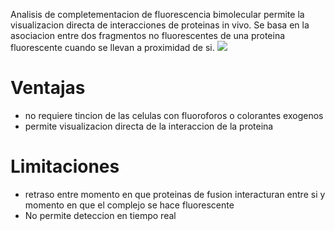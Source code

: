 
Analisis de completementacion de fluorescencia bimolecular permite la visualizacion directa de interacciones de proteinas in vivo.
Se basa en la asociacion entre dos fragmentos no fluorescentes de una proteina fluorescente cuando se llevan a proximidad de si.
![](https://i.imgur.com/i9wGhfx.png)

# Ventajas
- no requiere tincion de las celulas con fluoroforos o colorantes exogenos
- permite visualizacion directa de la interaccion de la proteina

# Limitaciones
- retraso entre momento en que proteinas de fusion interacturan entre si y momento en que el complejo se hace fluorescente
- No permite deteccion en tiempo real